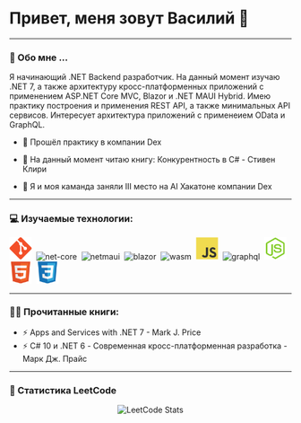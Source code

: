 # Привет, меня зовут Василий 👋
---
### 💬 Обо мне ...

Я начинающий .NET Backend разработчик. На данный момент изучаю .NET 7, а также архитектуру кросс-платформенных приложений с применением ASP.NET Core MVC, Blazor и .NET MAUI Hybrid. Имею практику построения и применения REST API, а также минимальных API сервисов. Интересует архитектура приложений с применеием OData и GraphQL.




- 🔭 Прошёл практику в компании Dex
 
- 🌱 На данный момент читаю книгу: Конкурентность в C# - Стивен Клири
  
- 🥇 Я и моя каманда заняли III место на AI Хакатоне компании Dex
  
<!--- 📫 Связь со мной: [![Gmail Badge](https://img.shields.io/badge/-Gmail-red?style=flat&logo=Gmail&logoColor=white)](mailto:vasili.dubov10@gmail.com) -->
 

---

### 💻 Изучаемые технологии:

<div>
  <img src="https://github.com/devicons/devicon/blob/master/icons/git/git-original.svg" title="git" alt="git" width="40" height="40"/>&nbsp
  <img src="https://github.com/MVasili34/MVasili34/assets/117523384/075e3701-343f-434d-a6ab-3c9de26f08b1" title="net" alt="net-core" width="40" height="40"/>&nbsp
  <img src="https://github.com/MVasili34/MVasili34/assets/117523384/e0accae9-d68d-4ddf-a74b-7633a64bd13d" title="netmaui" alt="netmaui" width="40" height="40"/>&nbsp
  <img src="https://github.com/MVasili34/MVasili34/assets/117523384/3e56549e-b4cd-4bb8-8945-df5c48366759" title="blazor" alt="blazor" width="40" height="40"/>&nbsp
  <img src="https://github.com/MVasili34/MVasili34/assets/117523384/ba5deb7e-70a5-4f01-9ae3-1019caaf8479" title="wasm" alt="wasm" width="40" height="40"/>&nbsp
  <img src="https://github.com/devicons/devicon/blob/master/icons/javascript/javascript-original.svg" title="javascript" alt="javascript" width="40" height="40"/>&nbsp
  <img src="https://github.com/MVasili34/MVasili34/assets/117523384/99fdfcd4-679a-435f-bc03-60256d95d19f" title="graphql" alt="graphql" width="40" height="40"/>&nbsp
  <img src="https://github.com/devicons/devicon/blob/master/icons/nodejs/nodejs-original.svg" title="nodejs" alt="nodejs" width="40" height="40"/>&nbsp
  <img src="https://github.com/devicons/devicon/blob/master/icons/html5/html5-original.svg" title="html5" alt="html5" width="40" height="40"/>&nbsp
  <img src="https://github.com/devicons/devicon/blob/master/icons/css3/css3-original.svg" title="css" alt="css" width="40" height="40"/>&nbsp
</div>

---

### 👨‍🎓 Прочитанные книги:

- ⚡ Apps and Services with .NET 7 - Mark J. Price
- ⚡ C# 10 и .NET 6 - Современная кросс-платформенная разработка - Марк Дж. Прайс


---

### 🌱 Статистика LeetCode

<div align="center">
  <img src="https://leetcard.jacoblin.cool/MVasili34?theme=dark&font=Basic&ext=heatmap" alt="LeetCode Stats" >
</div>
<!--
**MVasili34/MVasili34** is a ✨ _special_ ✨ repository because its `README.md` (this file) appears on your GitHub profile.

Here are some ideas to get you started:

- 🔭 I’m currently working on ...
- 🌱 I’m currently learning ...
- 👯 I’m looking to collaborate on ...
- 🤔 I’m looking for help with ...
- 💬 Ask me about ...
- 📫 How to reach me: ...
- 😄 Pronouns: ...
- ⚡ Fun fact: ...
-->
